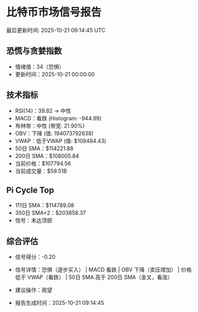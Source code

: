 # 比特币市场信号报告

最后更新时间: 2025-10-21 09:14:45 UTC

## 恐慌与贪婪指数
- 情绪值：34（恐惧）
- 更新时间：2025-10-21 00:00:00

## 技术指标
- RSI(14)：39.82 → 中性
- MACD：看跌 (Histogram: -944.99)
- 布林带：中性 (带宽: 21.90%)
- OBV：下降 (值: 194073792638)
- VWAP：低于VWAP (值: $109484.43)
- 50日 SMA：$114221.88
- 200日 SMA：$108005.84
- 当前价格：$107794.56
- 当前成交量：$59.51B

## Pi Cycle Top
- 111日 SMA：$114789.08
- 350日 SMA×2：$203658.37
- 信号：未达顶部

## 综合评估
- 信号得分：-0.20
- 信号详情：恐惧（逐步买入） | MACD 看跌 | OBV 下降（卖压增加） | 价格低于 VWAP（看跌） | 50日 SMA 高于 200日 SMA（金叉，看涨）
- 建议操作：观望

- 报告生成时间：2025-10-21 09:14:45